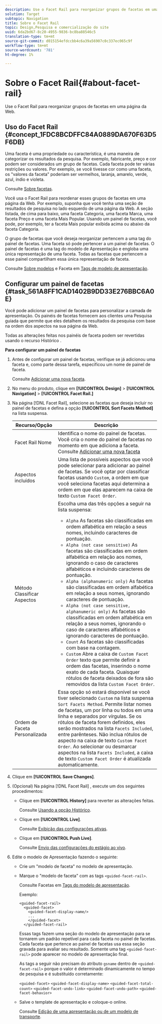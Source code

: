 ```yaml
---
description: Use o Facet Rail para reorganizar grupos de facetas em uma página da Web.
solution: Target
subtopic: Navigation
title: Sobre o Facet Rail
topic: Design,Pesquisa e comercialização do site
uuid: 6da2bd67-8c20-4955-9836-bc8ba88546c5
translation-type: tm+mt
source-git-commit: d015154efdccbb4c6a39a56907c0c337ec065c9f
workflow-type: tm+mt
source-wordcount: '781'
ht-degree: 1%

---
```



# Sobre o Facet Rail{#about-facet-rail}

Use o Facet Rail para reorganizar grupos de facetas em uma página da Web.

## Uso do Facet Rail {#concept_1FDC8BCDFFC84A0889DA670F63D5F6DB}

Uma faceta é uma propriedade ou característica, é uma maneira de categorizar os resultados da pesquisa. Por exemplo, fabricante, preço e cor podem ser considerados um grupo de facetas. Cada faceta pode ter várias restrições ou valores. Por exemplo, se você tivesse cor como uma faceta, os &quot;valores da faceta&quot; poderiam ser vermelhos, laranja, amarelo, verde, azul, índio e violeta.

Consulte [Sobre facetas](../c-about-design-menu/c-about-facets.md#concept_FA912B3B41EE493DB2F492D188457FF5).

Você usa o Facet Rail para reordenar esses grupos de facetas em uma página da Web. Por exemplo, suponha que você tenha uma seção de resultados de pesquisa no lado esquerdo de uma página da Web. A seção listada, de cima para baixo, uma faceta Categoria, uma faceta Marca, uma faceta Preço e uma faceta Mais Popular. Usando um painel de facetas, você pode, por exemplo, ter a faceta Mais popular exibida acima ou abaixo da faceta Categoria.

O grupo de facetas que você deseja reorganizar pertencem a uma tag do painel de facetas. Uma faceta só pode pertencer a um painel de facetas. O painel de facetas é uma tag do modelo de Apresentação e engloba uma única representação de uma faceta. Todas as facetas que pertencem a esse painel compartilham essa única representação de faceta.

Consulte [Sobre modelos](../c-about-design-menu/c-about-templates.md#concept_06EB481B14864E18A8AE2BCD1D6EF0B5) e Faceta em [Tags de modelo de apresentação](../c-appendices/c-templates.md#reference_F1BBF616BCEC4AD7B2548ECD3CA74C64).

## Configurar um painel de facetas {#task_561A8FF1CAD1402B9DD33E276BBC6A0E}

Você pode adicionar um painel de facetas para personalizar a camada de apresentação. Os painéis de facetas fornecem aos clientes uma Pesquisa guiada que permite que eles detalhem os resultados da pesquisa com base na ordem dos aspectos na sua página da Web.

<!-- 

t_configuring_facet_rail.xml

-->

Todas as alterações feitas nos painéis de faceta podem ser revertidas usando o recurso Histórico .

**Para configurar um painel de facetas**

1. Antes de configurar um painel de facetas, verifique se já adicionou uma faceta e, como parte dessa tarefa, especificou um nome de painel de faceta.

   Consulte [Adicionar uma nova faceta](../c-about-design-menu/c-about-facets.md#task_FC07BFFA62CA4B718D6CBF4F2855C89B).
1. No menu do produto, clique em **[!UICONTROL Design]** > **[!UICONTROL Navigation]** > **[!UICONTROL Facet Rail.]**
1. Na página [!DNL Facet Rail], selecione as facetas que deseja incluir no painel de facetas e defina a opção **[!UICONTROL Sort Facets Method]** na lista suspensa.

   <!-- 
   r_facet_rail_options.xml
   -->

   | Recurso/Opção | Descrição |
   |--- |--- |
   | Facet Rail Nome | Identifica o nome do painel de facetas.  Você cria o nome do painel de facetas no momento em que adiciona a faceta.  Consulte [Adicionar uma nova faceta](../c-about-design-menu/c-about-facets.md#task_FC07BFFA62CA4B718D6CBF4F2855C89B) |
   | Aspectos incluídos | Uma lista de possíveis aspectos que você pode selecionar para adicionar ao painel de facetas.  Se você optar por classificar facetas usando `Custom`, a ordem em que você seleciona facetas aqui determina a ordem em que elas aparecem na caixa de texto `Custom Facet Order`. |
   | Método Classificar Aspectos | Escolha uma das três opções a seguir na lista suspensa:<ul><li>`Alpha` As facetas são classificadas em ordem alfabética em relação a seus nomes, incluindo caracteres de pontuação.</li><li>`Alpha (not case sensitive)` As facetas são classificadas em ordem alfabética em relação aos nomes, ignorando o caso de caracteres alfabéticos e incluindo caracteres de pontuação. </li><li>`Alpha (alphanumeric only)` As facetas são classificadas em ordem alfabética em relação a seus nomes, ignorando caracteres de pontuação. </li><li>`Alpha (not case sensitive, alphanumeric only)` As facetas são classificadas em ordem alfabética em relação a seus nomes, ignorando o caso de caracteres alfabéticos e ignorando caracteres de pontuação. </li><li>`Count` As facetas são classificadas com base na contagem. </li><li>`Custom` Abre a caixa de  `Custom Facet Order` texto que permite definir a ordem das facetas, inserindo o nome exato de cada faceta. Quaisquer rótulos de faceta deixados de fora são removidos da lista `Custom Facet Order`.</li></ul> |
   | Ordem de Faceta Personalizada | Essa opção só estará disponível se você tiver selecionado `Custom` na lista suspensa `Sort Facets Method`.  Permite listar nomes de facetas, um por linha ou todos em uma linha e separados por vírgulas. Se os rótulos de faceta forem definidos, eles serão mostrados na lista `Facets Included`, entre parênteses.  Não inclua rótulos de aspecto na caixa de texto `Custom Facet Order`.  Ao selecionar ou desmarcar aspectos na lista `Facets Included`, a caixa de texto `Custom Facet Order` é atualizada automaticamente. |

1. Clique em **[!UICONTROL Save Changes]**.
1. (Opcional) Na página [!DNL Facet Rail] , execute um dos seguintes procedimentos:

   * Clique em **[!UICONTROL History]** para reverter as alterações feitas.

      Consulte [Usando a opção Histórico](../t-using-the-history-option.md#task_70DD3F87A67242BBBD2CB27156F43002).

   * Clique em **[!UICONTROL Live]**.

      Consulte [Exibição das configurações ativas](../c-about-staging.md#task_401A0EBDB5DB4D4CA933CBA7BECDC10F).

   * Clique em **[!UICONTROL Push Live]**.

      Consulte [Envio das configurações do estágio ao vivo](../c-about-staging.md#task_44306783B4C0408AAA58B471DAF2D9A4).

1. Edite o modelo de Apresentação fazendo o seguinte:

   * Crie um &quot;modelo de faceta&quot; no modelo de apresentação.
   * Marque o &quot;modelo de faceta&quot; com as tags `<guided-facet-rail>`.

      Consulte Facetas em [Tags do modelo de apresentação](../c-appendices/c-templates.md#reference_F1BBF616BCEC4AD7B2548ECD3CA74C64).

      Exemplo:

      ```
      <guided-facet-rail>
        <guided-facet>
          <guided-facet-display-name/>
          ...
          </guided-facet>
        </guided-facet-rail>
      ```

      Essas tags fazem uma seção do modelo de apresentação para se tornarem um padrão repetível para cada faceta no painel de facetas. Cada faceta que pertence ao painel de facetas usa essa seção gravada para avaliar seu resultado. Somente uma tag `<guided-facet-rail>` pode aparecer no modelo de apresentação final.

      As tags a seguir não precisam do atributo `gsname` dentro de `<guided-facet-rail>` porque o valor é determinado dinamicamente no tempo de pesquisa e é substituído corretamente:

      `<guided-facet>`
      `<guided-facet-display-name>`
      `<guided-facet-total-count>`
      `<guided-facet-undo-link>`
      `<guided-facet-undo-path>`
      `<guided-facet-behavior>`

   * Salve o template de apresentação e coloque-o online.

      Consulte [Edição de uma apresentação ou de um modelo de transporte](../c-about-design-menu/c-about-templates.md#task_800E0E2265C34C028C92FEB5A1243EC3).
